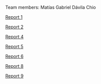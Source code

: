 Team members: Matías Gabriel Dávila Chio

[Report 1](Report1.md)
<br/>

[Report 2](Report2.md)
<br/>

[Report 4](Report4.md)
<br/>

[Report 5](Report5.md)
<br/>

[Report 6](Report6.md)
<br/>

[Report 8](Exercise8.ipynb)
<br/>

[Report 9](Exercise9.ipynb)
<br/>

